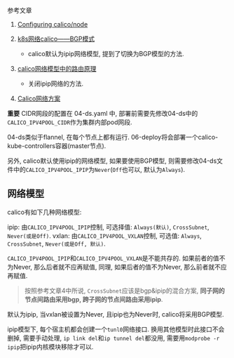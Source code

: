 

参考文章

1. [Configuring calico/node](https://docs.projectcalico.org/v3.10/reference/node/configuration#ip-setting)

2. [k8s网络calico——BGP模式](https://www.cnblogs.com/jinxj/p/9414830.html)
    - calico默认为ipip网络模型, 提到了切换为BGP模型的方法.
3. [calico网络模型中的路由原理](https://segmentfault.com/a/1190000016565044)
    - 关闭ipip网络的方法.
4. [Calico网络方案](https://www.cnblogs.com/netonline/p/9720279.html)

**重要** CIDR网段的配置在 04-ds.yaml 中, 部署前需要先修改04-ds中的`CALICO_IPV4POOL_CIDR`作为集群内部pod网段.

04-ds类似于flannel, 在每个节点上都有运行. 06-deploy将会部署一个calico-kube-controllers容器(master节点).

另外, calico默认使用ipip的网络模型, 如果要使用BGP模型, 则需要修改04-ds文件中的`CALICO_IPV4POOL_IPIP`为`Never`(`Off`也可以, 默认为`Always`).

## 网络模型

calico有如下几种网络模型:

ipip: 由`CALICO_IPV4POOL_IPIP`控制, 可选择值: `Always(默认)`, `CrossSubnet`, `Never(或是Off)`.
vxlan: 由`CALICO_IPV4POOL_VXLAN`控制, 可选值: `Always`, `CrossSubnet`, `Never(或是Off, 默认)`.

`CALICO_IPV4POOL_IPIP`和`CALICO_IPV4POOL_VXLAN`是不能共存的. 如果前者的值不为Never, 那么后者就不应再赋值, 同理, 如果后者的值不为Never, 那么前者就不应再赋值.

> 按照参考文章4中所说, `CrossSubnet`应该是bgp&ipip的混合方案, **同子网的节点间路由采用bgp, 跨子网的节点间路由采用ipip**.

默认为ipip, 当vxlan被设置为Never, 且ipip也为Never时, calico将采用BGP模型.

ipip模型下, 每个宿主机都会创建一个`tunl0`网络接口. 换用其他模型时此接口不会删掉, 需要手动处理, `ip link del`和`ip tunnel del`都没用, 需要用`modprobe -r ipip`把ipip内核模块移除才可以.
